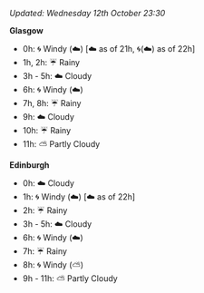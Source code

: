 *Updated: Wednesday 12th October 23:30*

**Glasgow**

* 0h: :cyclone: Windy (:cloud:) [:cloud: as of 21h, :cyclone:(:cloud:) as of 22h]
* 1h, 2h: :umbrella: Rainy
* 3h - 5h: :cloud: Cloudy
* 6h: :cyclone: Windy (:cloud:)
* 7h, 8h: :umbrella: Rainy
* 9h: :cloud: Cloudy
* 10h: :umbrella: Rainy
* 11h: :partly_sunny: Partly Cloudy

**Edinburgh**

* 0h: :cloud: Cloudy
* 1h: :cyclone: Windy (:cloud:) [:cloud: as of 22h]
* 2h: :umbrella: Rainy
* 3h - 5h: :cloud: Cloudy
* 6h: :cyclone: Windy (:cloud:)
* 7h: :umbrella: Rainy
* 8h: :cyclone: Windy (:partly_sunny:)
* 9h - 11h: :partly_sunny: Partly Cloudy
